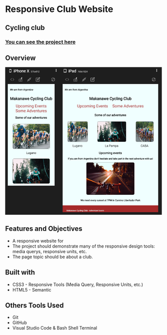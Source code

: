 # Responsive Club Website
## Cycling club
### [You can see the project here]()

## **Overview**
![screenshot](screenshot.jpeg)

## **Features and Objectives**
* A responsive website for 
* The project should demonstrate many of the responsive design tools: media querys, responsive units, etc.
* The page topic should be about a club.

## **Built with**
* CSS3 - Responsive Tools (Media Query, Responsive Units, etc.)
* HTML5 - Semantic

## **Others Tools Used**
* Git
* GitHub
* Visual Studio Code & Bash Shell Terminal